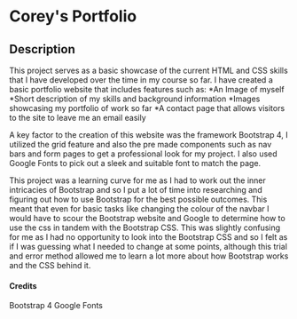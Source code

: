 # **Corey's Portfolio**

## Description
This project serves as a basic showcase of the current HTML and CSS skills that I have developed over the time in my course so far. I have created a basic portfolio website that includes features such as: 
*An Image of myself
*Short description of my skills and background information
*Images showcasing my portfolio of work so far
*A contact page that allows visitors to the site to leave me an email easily

A key factor to the creation of this website was the framework Bootstrap 4, I utilized the grid feature and also the pre made components such as nav bars and form pages to get a professional look for my project. I also used Google Fonts to pick out a sleek and suitable font to match the page.

This project was a learning curve for me as I had to work out the inner intricacies of Bootstrap and so I put a lot of time into researching and figuring out how to use Bootstrap for the best possible outcomes. This meant that even for basic tasks like changing the colour of the navbar I would have to scour the Bootstrap website and Google to determine how to use the css in tandem with the Bootstrap CSS. This was slightly confusing for me as I had no opportunity to look into the Bootstrap CSS and so I felt as if I was guessing what I needed to change at some points, although this trial and error method allowed me to learn a lot more about how Bootstrap works and the CSS behind it. 







#### Credits
Bootstrap 4
Google Fonts
